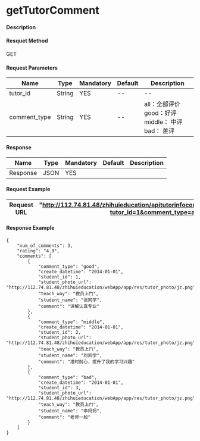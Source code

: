 # getTutorComment


#### Description

#### Resquet Method
GET
#### Request Parameters

| Name | Type | Mandatory | Default | Description |
| -- | -- | -- | -- | -- |
| tutor_id | String | YES | -- | -- |
| comment_type | String | YES | -- | all：全部评价  good：好评  middle： 中评  bad： 差评 |


#### Response
| Name | Type | Mandatory | Default | Description |
| -- | -- | -- | -- | -- |
| Response | JSON | YES| |   |


#### Request Example

|Request URL | "http://112.74.81.48/zhihuieducation/apitutorinfocontroller/getTutorComment?tutor_id=1&comment_type=all" |
| --| -- |


#### Response Example

```
{
    "num_of_comments": 3,
    "rating": "4.9",
    "comments": [
        {
            "comment_type": "good",
            "create_datetime": "2014-01-01",
            "student_id": 1,
            "student_photo_url": "http://112.74.81.48/zhihuieducation/webApp/app/res/tutor_photo/jz.png",
            "teach_way": "教员上门",
            "student_name": "张同学",
            "comment": "讲解认真专业"
        },
        {
            "comment_type": "middle",
            "create_datetime": "2014-01-01",
            "student_id": 2,
            "student_photo_url": "http://112.74.81.48/zhihuieducation/webApp/app/res/tutor_photo/jz.png",
            "teach_way": "教员上门",
            "student_name": "刘同学",
            "comment": "准时耐心，提升了我的学习兴趣"
        },
        {
            "comment_type": "bad",
            "create_datetime": "2014-01-01",
            "student_id": 3,
            "student_photo_url": "http://112.74.81.48/zhihuieducation/webApp/app/res/tutor_photo/jz.png",
            "teach_way": "教员上门",
            "student_name": "李妈妈",
            "comment": "老师一般"
        }
    ]
}
```






